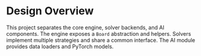 # Design Overview

This project separates the core engine, solver backends, and AI components. The engine exposes a `Board` abstraction and helpers. Solvers implement multiple strategies and share a common interface. The AI module provides data loaders and PyTorch models.

